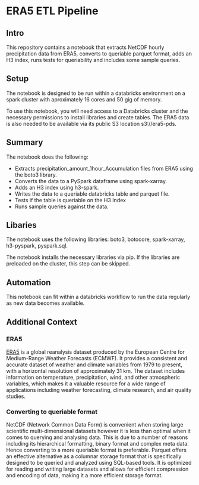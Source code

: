 # ERA5 ETL Pipeline


## Intro


This repository contains a notebook that extracts NetCDF hourly precipitation data from ERA5, converts to queriable parquet format, adds an H3 index, runs tests for queriability and includes some sample queries. 


## Setup

The notebook is designed to be run within a databricks environment on a spark cluster with aproximately 16 cores and 50 gig of memory. 

To use this notebook, you will need access to a Databricks cluster and the necessary permissions to install libraries and create tables. The ERA5 data is also needed to be available via its public S3 location s3://era5-pds. 

## Summary

The notebook does the following:

* Extracts precipitation_amount_1hour_Accumulation files from ERA5 using the boto3 library.
* Converts the data to a PySpark dataframe using spark-xarray.
* Adds an H3 index using h3-spark.
* Writes the data to a queriable databricks table and parquet file.
* Tests if the table is queriable on the H3 Index
* Runs sample queries against the data.


## Libaries 


The notebook uses the following libraries: boto3, botocore, spark-xarray, h3-pyspark, pyspark.sql. 

The notebook installs the necessary libraries via pip. If the libraries are preloaded on the cluster, this step can be skipped.

## Automation 

This notebook can fit within a databricks workflow to run the data regularly as new data becomes available. 

## Additional Context

### ERA5

[ERA5](https://www.ecmwf.int/en/forecasts/datasets/reanalysis-datasets/era5) is a global reanalysis dataset produced by the European Centre for Medium-Range Weather Forecasts (ECMWF). It provides a consistent and accurate dataset of weather and climate variables from 1979 to present, with a horizontal resolution of approximately 31 km. The dataset includes information on temperature, precipitation, wind, and other atmospheric variables, which makes it a valuable resource for a wide range of applications including weather forecasting, climate research, and air quality studies. 

### Converting to queriable format

NetCDF (Network Common Data Form) is convenient when storing large scientific multi-dimensional datasets however it is less than optimal when it comes to querying and analysing data. This is due to a number of reasons including its hierarchical formatting, binary format and complex meta data. Hence converting to a more queriable format is preferable. Parquet offers an effective alternative as a columnar storage format that is specifically designed to be queried and analyzed using SQL-based tools. It is optimized for reading and writing large datasets and allows for efficient compression and encoding of data, making it a more efficient storage format.


